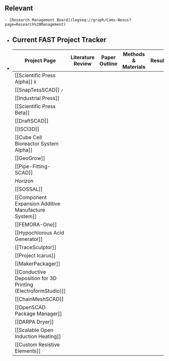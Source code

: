 ## Relevant
	- [Research Management Board](logseq://graph/Cams-Nexus?page=Research%20Management)
- ## Current FAST Project Tracker
- |Project Page|Literature Review|Paper Outline|Methods & Materials|Results|Discussion & Conclusion|Paper Revision & Edits|Peer Review|
  |--|--|--|--|--|--|--|--|
  | [[Scientific Press Alpha]] `X` ||||||||
  | [[SnapTessSCAD]] `✓` ||||||||
  | [[Industrial Press]]  ||||||||
  | [[Scientific Press Beta]]  ||||||||
  |[[DraftSCAD]]||||||||
  | [[ISCI3D]]  ||||||||
  | [[Cube Cell Bioreactor System Alpha]]  ||||||||
  | [[GeoGrow]] ||||||||
  | [[Pipe-Fitting-SCAD]] ||||||||
  |*Horizon*||||||||
  |[[SOSSAL]]||||||||
  | [[Component Expansion Additive Manufacture System]]  ||||||||
  | [[FEMORA-One]]  ||||||||
  | [[Hypochlorous Acid Generator]]  ||||||||
  | [[TraceSculptor]] ||||||||
  | [[Project Icarus]]  ||||||||
  | [[MakerPackager]] ||||||||
  | [[Conductive Deposition for 3D Printing (ElectroformStudio)]] ||||||||
  | [[ChainMeshSCAD]] ||||||||
  | [[OpenSCAD Package Manager]] ||||||||
  | [[DARPA Dryer]] ||||||||
  | [[Scalable Open Induction Heating]] ||||||||
  | [[Custom Resistive Elements]] ||||||||